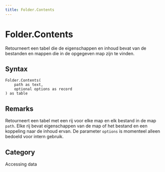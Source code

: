 ```yaml
---
title: Folder.Contents
---
```


# Folder.Contents


Retourneert een tabel die de eigenschappen en inhoud bevat van de bestanden en mappen die in de opgegeven map zijn te vinden.


## Syntax

```powerquery
Folder.Contents(
    path as text,
    optional options as record
) as table
```


## Remarks

Retourneert een tabel met een rij voor elke map en elk bestand in de map <code>path</code>. Elke rij bevat eigenschappen van de map of het bestand en een koppeling naar de inhoud ervan. De parameter <code>options</code> is momenteel alleen bedoeld voor intern gebruik.



## Category
Accessing data
